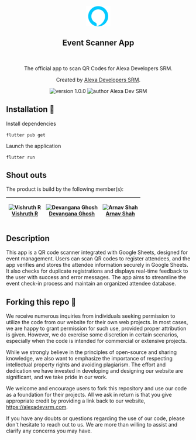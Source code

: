 
<div align="center">
  <img alt="Alexa Logo" src="assets/images/logo.png" height="56" />
</div>
 

 <div align="center">
  <h2>Event Scanner App</h2>
</div>
<br>
<p align="center">
The official app to scan QR Codes for Alexa Developers SRM.
</p>
<p align="center">
Created by <a href="https://alexadevsrm.com">Alexa Developers SRM</a>.
</p>

<p align="center">
    <img src="https://img.shields.io/badge/version-1.0.0-yellowgreen" alt="version 1.0.0"/>
 
  <img src="https://img.shields.io/badge/author-Alexa%20Dev%20SRM-blue" alt="author Alexa Dev SRM"/>
</p>


## Installation 🔧

Install dependencies 

```
flutter pub get
```

Launch the application

```
flutter run
```

## Shout outs
The product is build by the following member(s):


|  <p align="center"><img src="https://github.com/vishruth-r.png" alt="Vishruth R" width="128"><br>[Vishruth R](https://github.com/vishruth-r)</p> | <p align="center"><img  src="https://github.com/devangana-ghosh.png" alt="Devangana Ghosh" width="128"><br>[Devangana Ghosh](https://github.com/Devangana-Ghosh)</p> | <p align="center"><img src="https://github.com/arnavkshah15.png" alt="Arnav Shah" width="128"><br>[Arnav Shah](https://github.com/arnavkshah15)</p> |
| ---------------------------------------------------------------------------------------------------------------------------------- | ---------------------------------------------------------------------------------------------------------------------------------------- | --------------------------------------------------------------------------------------------------------------------------------- |


## Description

This app is a QR code scanner integrated with Google Sheets, designed for event management. Users can scan QR codes to register attendees, and the app verifies and stores the attendee information securely in Google Sheets. It also checks for duplicate registrations and displays real-time feedback to the user with success and error messages. The app aims to streamline the event check-in process and maintain an organized attendee database.

## Forking this repo 🚨
We receive numerous inquiries from individuals seeking permission to utilize the code from our website for their own web projects. In most cases, we are happy to grant permission for such use, provided proper attribution is given. However, we do exercise some discretion in certain scenarios, especially when the code is intended for commercial or extensive projects.

While we strongly believe in the principles of open-source and sharing knowledge, we also want to emphasize the importance of respecting intellectual property rights and avoiding plagiarism. The effort and dedication we have invested in developing and designing our website are significant, and we take pride in our work.

We welcome and encourage users to fork this repository and use our code as a foundation for their projects. All we ask in return is that you give appropriate credit by providing a link back to our website, https://alexadevsrm.com.

If you have any doubts or questions regarding the use of our code, please don't hesitate to reach out to us. We are more than willing to assist and clarify any concerns you may have.
